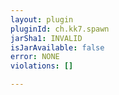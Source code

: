 ```yaml
---
layout: plugin
pluginId: ch.kk7.spawn
jarSha1: INVALID
isJarAvailable: false
error: NONE
violations: []

---
```

